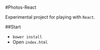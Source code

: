 #Photos-React

Experimental project for playing with `React`.

##Start

- `bower install`
- Open `index.html`
